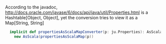 According to the javadoc, http://docs.oracle.com/javase/6/docs/api/java/util/Properties.html is a Hashtable[Object, Object], yet the conversion tries to view it as a Map[String, String]

```scala
  implicit def propertiesAsScalaMapConverter(p: ju.Properties): AsScala[mutable.Map[String, String]] =
    new AsScala(propertiesAsScalaMap(p))
```
